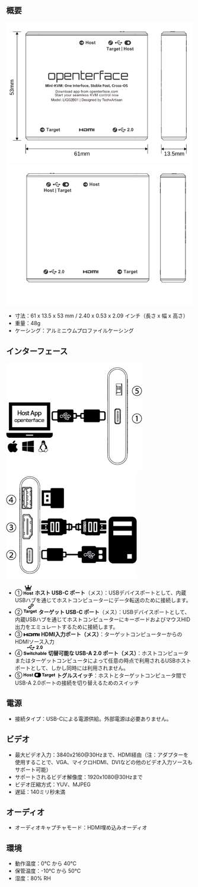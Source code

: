 ## 概要

![lig-front](images/product/lig-front.svg)
![lig-back](images/product/lig-back.svg)

- 寸法：61 x 13.5 x 53 mm / 2.40 x 0.53 x 2.09 インチ（長さ x 幅 x 高さ）
- 重量：48g
- ケーシング：アルミニウムプロファイルケーシング

## インターフェース

![host-side](images/labels/host-side.png)
![target-side](images/labels/target-side.png)

- ① ![Type-C to Host](images/labels/Host.svg) **ホスト USB-C ポート**（メス）：USBデバイスポートとして、内蔵USBハブを通じてホストコンピューターにデータ転送のために接続します。
- ② ![Type-C to Target](images/labels/Target.svg) **ターゲット USB-C ポート**（メス）：USBデバイスポートとして、内蔵USBハブを通じてホストコンピューターにキーボードおよびマウスHID出力をエミュレートするために接続します。
- ③ ![HDMI Port](images/labels/HDMI.svg) **HDMI入力ポート（メス）**：ターゲットコンピューターからのHDMIソース入力
- ④ ![Switchable USB-A Port](images/labels/sw-USB.svg) **切替可能な USB-A 2.0 ポート（メス）**：ホストコンピュータまたはターゲットコンピュータによって任意の時点で利用されるUSBホストポートとして、しかし同時には利用されません。
- ⑤ ![Switcher](images/labels/USB-sw-front.svg) **トグルスイッチ**：ホストとターゲットコンピュータ間でUSB-A 2.0ポートの接続を切り替えるためのスイッチ

## 電源

- 接続タイプ：USB-Cによる電源供給。外部電源は必要ありません。

## ビデオ

- 最大ビデオ入力：3840x2160@30Hzまで、HDMI経由（注：アダプターを使用することで、VGA、マイクロHDMI、DVIなどの他のビデオ入力ソースもサポート可能）
- サポートされるビデオ解像度：1920x1080@30Hzまで
- ビデオ圧縮方式：YUV、MJPEG
- 遅延：140ミリ秒未満

## オーディオ

- オーディオキャプチャモード：HDMI埋め込みオーディオ

## 環境

- 動作温度：0°C から 40°C
- 保管温度：-10°C から 50°C
- 湿度：80% RH